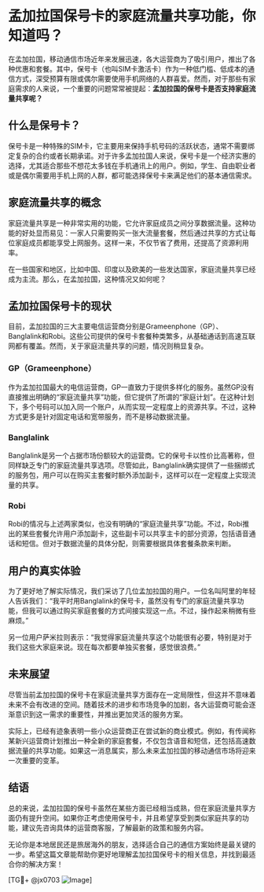 # 孟加拉国保号卡的家庭流量共享功能，你知道吗？

在孟加拉国，移动通信市场近年来发展迅速，各大运营商为了吸引用户，推出了各种优惠和套餐。其中，保号卡（也叫SIM卡激活卡）作为一种低门槛、低成本的通信方式，深受预算有限或偶尔需要使用手机网络的人群喜爱。然而，对于那些有家庭需求的人来说，一个重要的问题常常被提起：**孟加拉国的保号卡是否支持家庭流量共享呢？**

## 什么是保号卡？

保号卡是一种特殊的SIM卡，它主要用来保持手机号码的活跃状态，通常不需要绑定复杂的合约或者长期承诺。对于许多孟加拉国人来说，保号卡是一个经济实惠的选择，尤其适合那些不想花太多钱在手机通讯上的用户。例如，学生、自由职业者或是偶尔需要用手机上网的人群，都可能选择保号卡来满足他们的基本通信需求。

## 家庭流量共享的概念

家庭流量共享是一种非常实用的功能，它允许家庭成员之间分享数据流量。这种功能的好处显而易见：一家人只需要购买一张大流量套餐，然后通过共享的方式让每位家庭成员都能享受上网服务。这样一来，不仅节省了费用，还提高了资源利用率。

在一些国家和地区，比如中国、印度以及欧美的一些发达国家，家庭流量共享已经成为主流。那么，在孟加拉国，这种情况又如何呢？

## 孟加拉国保号卡的现状

目前，孟加拉国的三大主要电信运营商分别是Grameenphone（GP）、Banglalink和Robi。这些公司提供的保号卡套餐种类繁多，从基础通话到高速互联网都有覆盖。然而，关于家庭流量共享的问题，情况则稍显复杂。

### GP（Grameenphone）

作为孟加拉国最大的电信运营商，GP一直致力于提供多样化的服务。虽然GP没有直接推出明确的“家庭流量共享”功能，但它提供了所谓的“家庭计划”。在这种计划下，多个号码可以加入同一个账户，从而实现一定程度上的资源共享。不过，这种方式更多是针对固定电话和宽带服务，而不是移动数据流量。

### Banglalink

Banglalink是另一个占据市场份额较大的运营商。它的保号卡以性价比高著称，但同样缺乏专门的家庭流量共享选项。尽管如此，Banglalink确实提供了一些捆绑式的服务包，用户可以在购买主套餐时额外添加副卡，这样可以在一定程度上实现流量的共享。

### Robi

Robi的情况与上述两家类似，也没有明确的“家庭流量共享”功能。不过，Robi推出的某些套餐允许用户添加副卡，这些副卡可以共享主卡的部分资源，包括语音通话和短信。但对于数据流量的具体分配，则需要根据具体套餐条款来判断。

## 用户的真实体验

为了更好地了解实际情况，我们采访了几位孟加拉国的用户。一位名叫阿里的年轻人告诉我们：“我平时用Banglalink的保号卡，虽然没有专门的家庭流量共享功能，但我可以通过购买家庭套餐的方式间接实现这一点。不过，操作起来稍微有些麻烦。”

另一位用户萨米拉则表示：“我觉得家庭流量共享这个功能很有必要，特别是对于我们这些大家庭来说。现在每次都要单独买套餐，感觉很浪费。”

## 未来展望

尽管当前孟加拉国的保号卡在家庭流量共享方面存在一定局限性，但这并不意味着未来不会有改进的空间。随着技术的进步和市场竞争的加剧，各大运营商可能会逐渐意识到这一需求的重要性，并推出更加灵活的服务方案。

实际上，已经有迹象表明一些小众运营商正在尝试新的商业模式。例如，有传闻称某新兴运营商计划推出一种全新的家庭套餐，不仅包含语音和短信，还包括高速数据流量的共享功能。如果这一消息属实，那么未来孟加拉国的移动通信市场将迎来一次重要的变革。

## 结语

总的来说，孟加拉国的保号卡虽然在某些方面已经相当成熟，但在家庭流量共享方面仍有提升空间。如果你正考虑使用保号卡，并且希望享受到类似家庭共享的功能，建议先咨询具体的运营商客服，了解最新的政策和服务内容。

无论你是本地居民还是旅居海外的朋友，选择适合自己的通信方案始终是最关键的一步。希望这篇文章能帮助你更好地理解孟加拉国保号卡的相关信息，并找到最适合你的解决方案！

[TG💪+ @jx0703 ![Image](https://github.com/user-attachments/assets/dbca1d08-cadb-493c-b0ec-ad6f7a83f270)]